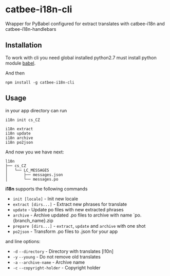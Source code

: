 # catbee-i18n-cli

Wrapper for PyBabel configured for extract translates with catbee-i18n and catbee-i18n-handlebars

## Installation

To work with cli you need global installed python2.7 must install python module [babel](http://babel.pocoo.org/en/latest/installation.html).

And then

``` 
npm install -g catbee-i18n-cli
```

## Usage

in your app directory can run
```
i18n init cs_CZ

i18n extract
i18n update
i18n archive
i18n po2json
```
And now you we have next:
```
l10n
├── cs_CZ
│   └── LC_MESSAGES
│       ├── messages.json
│       └── messages.po
```


**i18n** supports the following commands

- `init [locale]` - Init new locale
- `extract [dirs...]` - Extract new phrases for translate
- `update` - Update po files with new extracted phrases
- `archive` - Archive updated .po files to archive with name `po.{branch_name}.zip
- `prepare [dirs...]` - `extract`, `update` and `archive` with one shot 
- `po2json` - Transform .po files to .json for your app

and line options:
- `-d` `--directory` - Directory with translates [l10n]
- `-y` `--young` - Do not remove old translates
- `-a` `--archive-name` - Archive name
- `-c` `--copyright-holder` - Copyright holder
